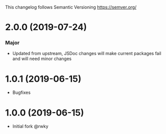 This changelog follows Semantic Versioning https://semver.org/

# 2.0.0 (2019-07-24)

### Major

* Updated from upstream, JSDoc changes will make current packages fail and will need minor changes

# 1.0.1 (2019-06-15)

* Bugfixes

# 1.0.0 (2019-06-15)

* Initial fork @rwky
